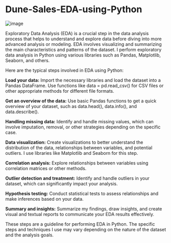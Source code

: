 # Dune-Sales-EDA-using-Python

![image](https://assets-global.website-files.com/6318e6b2f58b77044875e67b/632b2eb47b58103aeac94c5f_62263643fcd1b61f8b78ab7b_sales-volume.png)

Exploratory Data Analysis (EDA) is a crucial step in the data analysis process that helps to understand and explore data before diving into more advanced analysis or modeling. EDA involves visualizing and summarizing the main characteristics and patterns of the dataset. I perform exploratory data analysis in Python using various libraries such as Pandas, Matplotlib, Seaborn, and others.

Here are the typical steps involved in EDA using Python:

**Load your data:** Import the necessary libraries and load the dataset into a Pandas DataFrame. Use functions like data = pd.read_csv() for CSV files or other appropriate methods for different file formats.

**Get an overview of the data:** Use basic Pandas functions to get a quick overview of your dataset, such as data.head(), data.info(), and data.describe().

**Handling missing data:** Identify and handle missing values, which can involve imputation, removal, or other strategies depending on the specific case.

**Data visualization:** Create visualizations to better understand the distribution of the data, relationships between variables, and potential outliers. I use libraries like Matplotlib and Seaborn for this step.

**Correlation analysis:** Explore relationships between variables using correlation matrices or other methods.

**Outlier detection and treatment:** Identify and handle outliers in your dataset, which can significantly impact your analysis.

**Hypothesis testing:** Conduct statistical tests to assess relationships and make inferences based on your data.

**Summary and insights:** Summarize my findings, draw insights, and create visual and textual reports to communicate your EDA results effectively.

These steps are a guideline for performing EDA in Python. The specific steps and techniques I use may vary depending on the nature of the dataset and the analysis goals.
